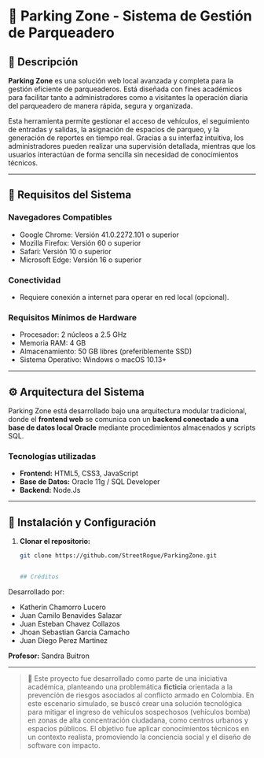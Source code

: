 # 🚗 Parking Zone - Sistema de Gestión de Parqueadero

## 🧾 Descripción

**Parking Zone** es una solución web local avanzada y completa para la gestión eficiente de parqueaderos. Está diseñada con fines académicos para facilitar tanto a administradores como a visitantes la operación diaria del parqueadero de manera rápida, segura y organizada.

Esta herramienta permite gestionar el acceso de vehículos, el seguimiento de entradas y salidas, la asignación de espacios de parqueo, y la generación de reportes en tiempo real. Gracias a su interfaz intuitiva, los administradores pueden realizar una supervisión detallada, mientras que los usuarios interactúan de forma sencilla sin necesidad de conocimientos técnicos.

---

## 🧰 Requisitos del Sistema

### Navegadores Compatibles
- Google Chrome: Versión 41.0.2272.101 o superior  
- Mozilla Firefox: Versión 60 o superior  
- Safari: Versión 10 o superior  
- Microsoft Edge: Versión 16 o superior  

### Conectividad
- Requiere conexión a internet para operar en red local (opcional).

### Requisitos Mínimos de Hardware
- Procesador: 2 núcleos a 2.5 GHz  
- Memoria RAM: 4 GB  
- Almacenamiento: 50 GB libres (preferiblemente SSD)  
- Sistema Operativo: Windows o macOS 10.13+

---

## ⚙️ Arquitectura del Sistema

Parking Zone está desarrollado bajo una arquitectura modular tradicional, donde el **frontend web** se comunica con un **backend conectado a una base de datos local Oracle** mediante procedimientos almacenados y scripts SQL.

### Tecnologías utilizadas

- **Frontend:** HTML5, CSS3, JavaScript
- **Base de Datos:** Oracle 11g / SQL Developer
- **Backend:** Node.Js

---

## 🧪 Instalación y Configuración

1. **Clonar el repositorio:**
   ```bash
   git clone https://github.com/StreetRogue/ParkingZone.git


   ## Créditos
Desarrollado por:
- Katherin Chamorro Lucero
- Juan Camilo Benavides Salazar
- Juan Esteban Chavez Collazos
- Jhoan Sebastian Garcia Camacho
- Juan Diego Perez Martinez

**Profesor:** Sandra Buitron

---

> 🧪 Este proyecto fue desarrollado como parte de una iniciativa académica, planteando una problemática **ficticia** orientada a la prevención de riesgos asociados al conflicto armado en Colombia. En este escenario simulado, se buscó crear una solución tecnológica para mitigar el ingreso de vehículos sospechosos (vehículos bomba) en zonas de alta concentración ciudadana, como centros urbanos y espacios públicos. El objetivo fue aplicar conocimientos técnicos en un contexto realista, promoviendo la conciencia social y el diseño de software con impacto.


